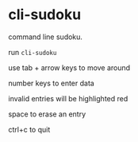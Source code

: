 cli-sudoku
==========

command line sudoku.

run ```cli-sudoku```

use tab + arrow keys to move around

number keys to enter data

invalid entries will be highlighted red

space to erase an entry

ctrl+c to quit
